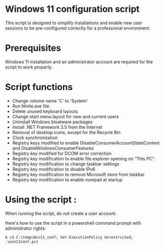 # Windows 11 configuration script
This script is designed to simplify installations and enable new user sessions to be pre-configured correctly for a professional environment.

# Prerequisites
Windows 11 installation and an administrator account are required for the script to work properly.

# Script functions
* Change volume name 'C' to 'System'
* Run Ninite.exe file
* Delete unused keyboard layouts
* Change start menu layout for new and current users
* Uninstall Windows bloatware packages
* Install .NET Framework 3.5 from the Internet
* Removal of desktop icons, except for the Recycle Bin
* Clock synchronization
* Registry keys modified to enable DisableConsumerAccountStateContent and DisableWindowsConsumerFeatures
* Registry key modified for DCOM error correction
* Registry key modification to enable file explorer opening on “This PC”.
* Registry key modification to change taskbar settings
* Registry key modification to disable IPv6
* Registry key modification to remove Microsoft store from taskbar
* Registry key modification to enable numpad at startup

# Using the script :
When running the script, do not create a user account.

Here's how to use the script in a powershell command prompt with administrator rights:
```
$ cd C:\temp\Win11_conf; Set-ExecutionPolicy Unrestricted; .\win11conf.ps1
```
